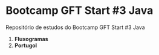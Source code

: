 # Bootcamp GFT Start #3 Java
Repositório de estudos do Bootcamp GFT Start #3 Java

 1. **Fluxogramas**
 2. **Portugol**
